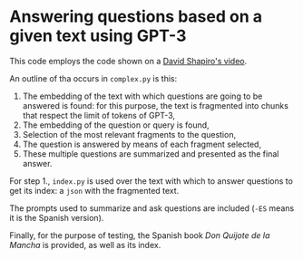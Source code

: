 # Answering questions based on a given text using GPT-3

This code employs the code shown on a [David Shapiro's video](https://www.youtube.com/watch?v=es8e4SEuvV0&t=255s).

An outline of tha occurs in `complex.py` is this:

1. The embedding of the text with which questions are going to be answered is found: for this purpose, the text is fragmented into chunks that respect the limit of tokens of GPT-3,
2. The embedding of the question or query is found,
3. Selection  of the most relevant fragments to the question,
4. The question is answered by means of each fragment selected,
5. These multiple questions are summarized and presented as the final answer.

For step 1., `index.py` is used over the text with which to answer questions to get its index: a `json` with the fragmented text.

The prompts used to summarize and ask questions are included (`-ES` means it is the Spanish version).

Finally, for the purpose of testing, the Spanish book *Don Quijote de la Mancha* is provided, as well as its index.
